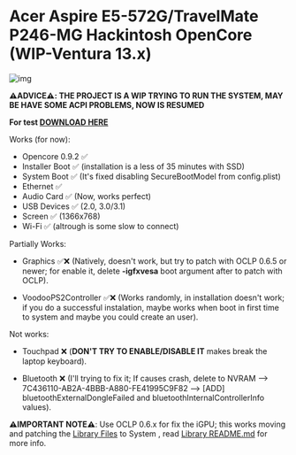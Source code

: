 # Acer Aspire E5-572G/TravelMate P246-MG Hackintosh OpenCore (WIP-Ventura 13.x)

[Library Files]: https://github.com/sebasrock156/Acer-V3-572-TMP246-OpenCore/tree/Ventura/System/Library
[Library README.md]: https://github.com/sebasrock156/Acer-V3-572-TMP246-OpenCore/blob/Ventura/System/Library/README.md
[DOWNLOAD HERE]: https://github.com/sebasrock156/Acer-V3-572-TMP246-OpenCore/releases/tag/pre-releases

![img](https://i.imgur.com/YKIPyaT.png)

**⚠️ADVICE⚠️:  THE PROJECT IS A WIP TRYING TO RUN THE SYSTEM, MAY BE HAVE SOME ACPI PROBLEMS, NOW IS RESUMED**


**For test [DOWNLOAD HERE]**

Works (for now):
- Opencore 0.9.2 ✅
- Installer Boot ✅ (installation is a less of 35 minutes with SSD) 
- System Boot ✅ (It's fixed disabling SecureBootModel from config.plist)
- Ethernet ✅
- Audio Card ✅ (Now, works perfect)
- USB Devices ✅ (2.0, 3.0/3.1)
- Screen ✅ (1366x768)
- Wi-Fi ✅ (altrough is some slow to connect)

Partially Works:

- Graphics ✅❌ (Natively, doesn't work, but try to patch with OCLP 0.6.5 or newer; for enable it, delete **-igfxvesa** boot argument after to patch with OCLP).

- VoodooPS2Controller ✅❌ (Works randomly, in installation doesn't work; if you do a successful instalation, maybe works when boot in first time to system and maybe you could create an user).

Not works:

- Touchpad ❌ (**DON'T TRY TO ENABLE/DISABLE IT** makes break the laptop keyboard).

- Bluetooth ❌ (I'll trying to fix it; If causes crash, delete to NVRAM --> 7C436110-AB2A-4BBB-A880-FE41995C9F82 --> [ADD] bluetoothExternalDongleFailed and bluetoothInternalControllerInfo values).

**⚠️IMPORTANT NOTE⚠️**:
Use OCLP 0.6.x for fix the iGPU; this works moving and patching the [Library Files] to System , read [Library README.md] for more info.


 
